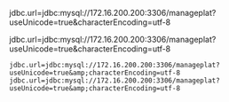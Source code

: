 jdbc.url=jdbc:mysql://172.16.200.200:3306/manageplat?useUnicode=true&characterEncoding=utf-8

jdbc.url=jdbc:mysql://172.16.200.200:3306/manageplat?useUnicode=true&characterEncoding=utf-8

```
jdbc.url=jdbc:mysql://172.16.200.200:3306/manageplat?useUnicode=true&amp;characterEncoding=utf-8
jdbc.url=jdbc:mysql://172.16.200.200:3306/manageplat?useUnicode=true&amp;characterEncoding=utf-8
```



